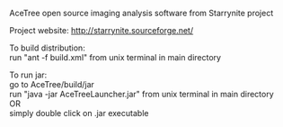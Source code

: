AceTree open source imaging analysis software from Starrynite project

Project website: http://starrynite.sourceforge.net/

To build distribution:</br>
run "ant -f build.xml" from unix terminal in main directory</br>

To run jar:</br>
go to AceTree/build/jar</br>
run "java -jar AceTreeLauncher.jar" from unix terminal in main directory</br>
OR</br>
simply double click on .jar executable</br>